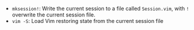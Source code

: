 - `mksession!`: Write the current session to a file called `Session.vim`, with `!` overwrite the current session file.
- `vim -S`: Load Vim restoring state from the current session file 
